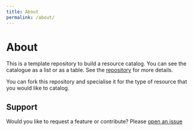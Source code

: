 ```yaml
---
title: About
permalink: /about/
---
```


# About

This is a template repository to build a resource catalog. You can see the catalogue as a list or as a table. See the [repository](<{{ site.repo }}>) for more details.

You can fork this repository and specialise it for the type of resource that you would like to catalog.

## Support

Would you like to request a feature or contribute? Please [open an issue](<{{ site.repo }}/issues>)
